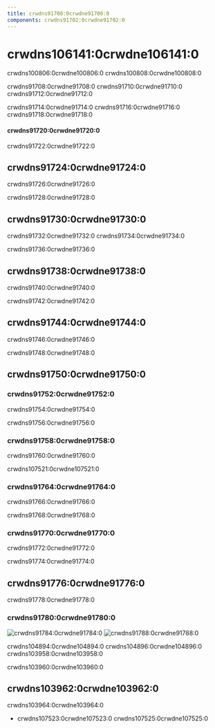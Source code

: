 ```yaml
---
title: crwdns91700:0crwdne91700:0
components: crwdns91702:0crwdne91702:0
---
```


# crwdns106141:0crwdne106141:0

<p class="description">crwdns100806:0crwdne100806:0 crwdns100808:0crwdne100808:0</p>

crwdns91708:0crwdne91708:0 crwdns91710:0crwdne91710:0 crwdns91712:0crwdne91712:0

crwdns91714:0crwdne91714:0 crwdns91716:0crwdne91716:0 crwdns91718:0crwdne91718:0

#### crwdns91720:0crwdne91720:0

crwdns91722:0crwdne91722:0

## crwdns91724:0crwdne91724:0

crwdns91726:0crwdne91726:0

crwdns91728:0crwdne91728:0

## crwdns91730:0crwdne91730:0

crwdns91732:0crwdne91732:0 crwdns91734:0crwdne91734:0

crwdns91736:0crwdne91736:0

## crwdns91738:0crwdne91738:0

crwdns91740:0crwdne91740:0

crwdns91742:0crwdne91742:0

## crwdns91744:0crwdne91744:0

crwdns91746:0crwdne91746:0

crwdns91748:0crwdne91748:0

## crwdns91750:0crwdne91750:0

### crwdns91752:0crwdne91752:0

crwdns91754:0crwdne91754:0

crwdns91756:0crwdne91756:0

### crwdns91758:0crwdne91758:0

crwdns91760:0crwdne91760:0

crwdns107521:0crwdne107521:0

### crwdns91764:0crwdne91764:0

crwdns91766:0crwdne91766:0

crwdns91768:0crwdne91768:0

### crwdns91770:0crwdne91770:0

crwdns91772:0crwdne91772:0

crwdns91774:0crwdne91774:0

## crwdns91776:0crwdne91776:0

crwdns91778:0crwdne91778:0

### crwdns91780:0crwdne91780:0

![crwdns91784:0crwdne91784:0](crwdns91782:0crwdne91782:0) ![crwdns91788:0crwdne91788:0](crwdns91786:0crwdne91786:0)

crwdns104894:0crwdne104894:0 crwdns104896:0crwdne104896:0 crwdns103958:0crwdne103958:0

crwdns103960:0crwdne103960:0

## crwdns103962:0crwdne103962:0

crwdns103964:0crwdne103964:0

- crwdns107523:0crwdne107523:0 crwdns107525:0crwdne107525:0
